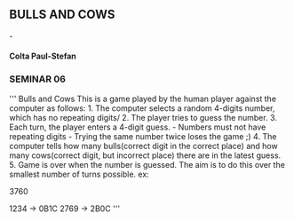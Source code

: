 <h2>BULLS AND COWS</h2> - <h4>Colta Paul-Stefan</h4>
<h3>SEMINAR 06</h3>
'''
Bulls and Cows
This is a game played by the human player against the computer as follows:
    1. The computer selects a random 4-digits number, which has no repeating digits/
    2. The player tries to guess the number.
    3. Each turn, the player enters a 4-digit guess.
        - Numbers must not have repeating digits
        - Trying the same number twice loses the game ;)
    4. The computer tells how many bulls(correct digit in the correct place) and how many cows(correct digit, but incorrect place) there are in the latest guess.
    5. Game is over when the number is guessed. The aim is to do this over the smallest number of turns possible.
ex:

3760

1234 -> 0B1C
2769 -> 2B0C
'''

